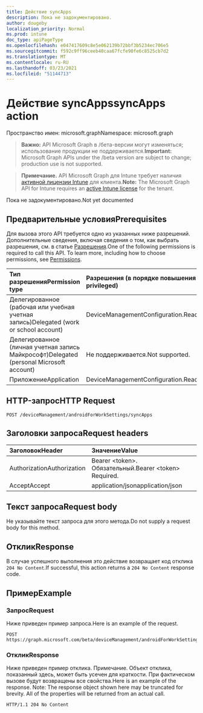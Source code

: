 ```yaml
---
title: Действие syncApps
description: Пока не задокументировано.
author: dougeby
localization_priority: Normal
ms.prod: intune
doc_type: apiPageType
ms.openlocfilehash: e047417609c8e5e062139b72bbf3b5234ec706e5
ms.sourcegitcommit: f592c9ff96ceeb40caa67fcfe90fe6c8525cb7d2
ms.translationtype: MT
ms.contentlocale: ru-RU
ms.lasthandoff: 03/23/2021
ms.locfileid: "51144713"
---
```

# <a name="syncapps-action"></a><span data-ttu-id="ed9b0-103">Действие syncApps</span><span class="sxs-lookup"><span data-stu-id="ed9b0-103">syncApps action</span></span>

<span data-ttu-id="ed9b0-104">Пространство имен: microsoft.graph</span><span class="sxs-lookup"><span data-stu-id="ed9b0-104">Namespace: microsoft.graph</span></span>

> <span data-ttu-id="ed9b0-105">**Важно:** API Microsoft Graph в /бета-версии могут изменяться; использование продукции не поддерживается.</span><span class="sxs-lookup"><span data-stu-id="ed9b0-105">**Important:** Microsoft Graph APIs under the /beta version are subject to change; production use is not supported.</span></span>

> <span data-ttu-id="ed9b0-106">**Примечание.** API Microsoft Graph для Intune требует наличия [активной лицензии Intune](https://go.microsoft.com/fwlink/?linkid=839381) для клиента.</span><span class="sxs-lookup"><span data-stu-id="ed9b0-106">**Note:** The Microsoft Graph API for Intune requires an [active Intune license](https://go.microsoft.com/fwlink/?linkid=839381) for the tenant.</span></span>

<span data-ttu-id="ed9b0-107">Пока не задокументировано.</span><span class="sxs-lookup"><span data-stu-id="ed9b0-107">Not yet documented</span></span>

## <a name="prerequisites"></a><span data-ttu-id="ed9b0-108">Предварительные условия</span><span class="sxs-lookup"><span data-stu-id="ed9b0-108">Prerequisites</span></span>
<span data-ttu-id="ed9b0-p101">Для вызова этого API требуется одно из указанных ниже разрешений. Дополнительные сведения, включая сведения о том, как выбрать разрешения, см. в статье [Разрешения](/graph/permissions-reference).</span><span class="sxs-lookup"><span data-stu-id="ed9b0-p101">One of the following permissions is required to call this API. To learn more, including how to choose permissions, see [Permissions](/graph/permissions-reference).</span></span>

|<span data-ttu-id="ed9b0-111">Тип разрешения</span><span class="sxs-lookup"><span data-stu-id="ed9b0-111">Permission type</span></span>|<span data-ttu-id="ed9b0-112">Разрешения (в порядке повышения привилегий)</span><span class="sxs-lookup"><span data-stu-id="ed9b0-112">Permissions (from least to most privileged)</span></span>|
|:---|:---|
|<span data-ttu-id="ed9b0-113">Делегированное (рабочая или учебная учетная запись)</span><span class="sxs-lookup"><span data-stu-id="ed9b0-113">Delegated (work or school account)</span></span>|<span data-ttu-id="ed9b0-114">DeviceManagementConfiguration.ReadWrite.All</span><span class="sxs-lookup"><span data-stu-id="ed9b0-114">DeviceManagementConfiguration.ReadWrite.All</span></span>|
|<span data-ttu-id="ed9b0-115">Делегированное (личная учетная запись Майкрософт)</span><span class="sxs-lookup"><span data-stu-id="ed9b0-115">Delegated (personal Microsoft account)</span></span>|<span data-ttu-id="ed9b0-116">Не поддерживается.</span><span class="sxs-lookup"><span data-stu-id="ed9b0-116">Not supported.</span></span>|
|<span data-ttu-id="ed9b0-117">Приложение</span><span class="sxs-lookup"><span data-stu-id="ed9b0-117">Application</span></span>|<span data-ttu-id="ed9b0-118">DeviceManagementConfiguration.ReadWrite.All</span><span class="sxs-lookup"><span data-stu-id="ed9b0-118">DeviceManagementConfiguration.ReadWrite.All</span></span>|

## <a name="http-request"></a><span data-ttu-id="ed9b0-119">HTTP-запрос</span><span class="sxs-lookup"><span data-stu-id="ed9b0-119">HTTP Request</span></span>
<!-- {
  "blockType": "ignored"
}
-->
``` http
POST /deviceManagement/androidForWorkSettings/syncApps
```

## <a name="request-headers"></a><span data-ttu-id="ed9b0-120">Заголовки запроса</span><span class="sxs-lookup"><span data-stu-id="ed9b0-120">Request headers</span></span>
|<span data-ttu-id="ed9b0-121">Заголовок</span><span class="sxs-lookup"><span data-stu-id="ed9b0-121">Header</span></span>|<span data-ttu-id="ed9b0-122">Значение</span><span class="sxs-lookup"><span data-stu-id="ed9b0-122">Value</span></span>|
|:---|:---|
|<span data-ttu-id="ed9b0-123">Authorization</span><span class="sxs-lookup"><span data-stu-id="ed9b0-123">Authorization</span></span>|<span data-ttu-id="ed9b0-124">Bearer &lt;token&gt;. Обязательный.</span><span class="sxs-lookup"><span data-stu-id="ed9b0-124">Bearer &lt;token&gt; Required.</span></span>|
|<span data-ttu-id="ed9b0-125">Accept</span><span class="sxs-lookup"><span data-stu-id="ed9b0-125">Accept</span></span>|<span data-ttu-id="ed9b0-126">application/json</span><span class="sxs-lookup"><span data-stu-id="ed9b0-126">application/json</span></span>|

## <a name="request-body"></a><span data-ttu-id="ed9b0-127">Текст запроса</span><span class="sxs-lookup"><span data-stu-id="ed9b0-127">Request body</span></span>
<span data-ttu-id="ed9b0-128">Не указывайте текст запроса для этого метода.</span><span class="sxs-lookup"><span data-stu-id="ed9b0-128">Do not supply a request body for this method.</span></span>

## <a name="response"></a><span data-ttu-id="ed9b0-129">Отклик</span><span class="sxs-lookup"><span data-stu-id="ed9b0-129">Response</span></span>
<span data-ttu-id="ed9b0-130">В случае успешного выполнения это действие возвращает код отклика `204 No Content`.</span><span class="sxs-lookup"><span data-stu-id="ed9b0-130">If successful, this action returns a `204 No Content` response code.</span></span>

## <a name="example"></a><span data-ttu-id="ed9b0-131">Пример</span><span class="sxs-lookup"><span data-stu-id="ed9b0-131">Example</span></span>

### <a name="request"></a><span data-ttu-id="ed9b0-132">Запрос</span><span class="sxs-lookup"><span data-stu-id="ed9b0-132">Request</span></span>
<span data-ttu-id="ed9b0-133">Ниже приведен пример запроса.</span><span class="sxs-lookup"><span data-stu-id="ed9b0-133">Here is an example of the request.</span></span>
``` http
POST https://graph.microsoft.com/beta/deviceManagement/androidForWorkSettings/syncApps
```

### <a name="response"></a><span data-ttu-id="ed9b0-134">Отклик</span><span class="sxs-lookup"><span data-stu-id="ed9b0-134">Response</span></span>
<span data-ttu-id="ed9b0-p102">Ниже приведен пример отклика. Примечание. Объект отклика, показанный здесь, может быть усечен для краткости. При фактическом вызове будут возвращены все свойства.</span><span class="sxs-lookup"><span data-stu-id="ed9b0-p102">Here is an example of the response. Note: The response object shown here may be truncated for brevity. All of the properties will be returned from an actual call.</span></span>
``` http
HTTP/1.1 204 No Content
```




